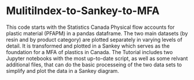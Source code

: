 # MulitiIndex-to-Sankey-to-MFA
This code starts with the Statistics Canada Physical flow accounts for plastic material (PFAPM) in a pandas dataframe.
The two main datasets (by resin and by product category) are plotted separately in varying levels of detail.
It is transformed and plotted in a Sankey which serves as the foundation for a MFA of plastics in Canada.
The Tutorial includes two Jupyter notebooks with the most up-to-date script, as well as some relvant additional files, that can do the basic processeing of the two data sets to simplify and plot the data in a Sankey diagram.

